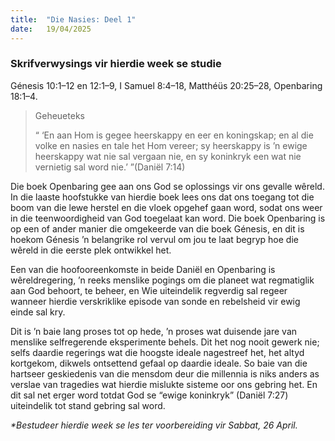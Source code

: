 ```yaml
---
title:  "Die Nasies: Deel 1"
date:   19/04/2025
---
```


### Skrifverwysings vir hierdie week se studie

Génesis 10:1–12 en 12:1–9, I Samuel 8:4–18, Matthéüs 20:25–28, Openbaring 18:1–4.

> <p>Geheueteks</p>
> “ ‘En aan Hom is gegee heerskappy en eer en koningskap; en al die volke en nasies en tale het Hom vereer; sy heerskappy is ’n ewige heerskappy wat nie sal vergaan nie, en sy koninkryk een wat nie vernietig sal word nie.’ ”(Daniël 7:14)

Die boek Openbaring gee aan ons God se oplossings vir ons gevalle wêreld. In die laaste hoofstukke van hierdie boek lees ons dat ons toegang tot die boom van die lewe herstel en die vloek opgehef gaan word, sodat ons weer in die teenwoordigheid van God toegelaat kan word. Die boek Openbaring is op een of ander manier die omgekeerde van die boek Génesis, en dit is hoekom Génesis ’n belangrike rol vervul om jou te laat begryp hoe die wêreld in die eerste plek ontwikkel het.

Een van die hoofooreenkomste in beide Daniël en Openbaring is wêreldregering, ’n reeks menslike pogings om die planeet wat regmatiglik aan God behoort, te beheer, en Wie uiteindelik regverdig sal regeer wanneer hierdie verskriklike episode van sonde en rebelsheid vir ewig einde sal kry.

Dit is ’n baie lang proses tot op hede, ’n proses wat duisende jare van menslike selfregerende eksperimente behels. Dit het nog nooit gewerk nie; selfs daardie regerings wat die hoogste ideale nagestreef het, het altyd kortgekom, dikwels ontsettend gefaal op daardie ideale. So baie van die hartseer geskiedenis van die mensdom deur die millennia is niks anders as verslae van tragedies wat hierdie mislukte sisteme oor ons gebring het. En dit sal net erger word totdat God se “ewige koninkryk” (Daniël 7:27) uiteindelik tot stand gebring sal word.

_*Bestudeer hierdie week se les ter voorbereiding vir Sabbat, 26 April._